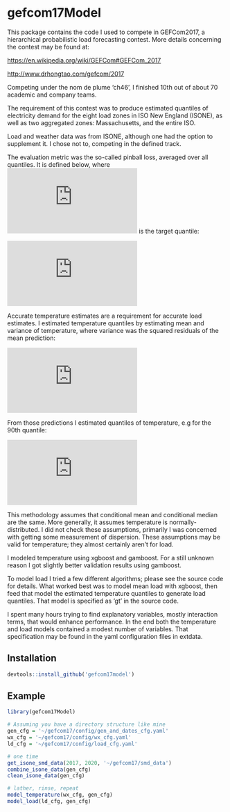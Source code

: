 
<!-- README.md is generated from README.Rmd. Please edit that file -->

# gefcom17Model

<!-- badges: start -->

<!-- badges: end -->

This package contains the code I used to compete in GEFCom2017, a
hierarchical probabilistic load forecasting contest. More details
concerning the contest may be found at:

<https://en.wikipedia.org/wiki/GEFCom#GEFCom_2017>

<http://www.drhongtao.com/gefcom/2017>

Competing under the nom de plume ‘ch46’, I finished 10th out of about 70
academic and company teams.

The requirement of this contest was to produce estimated quantiles of
electricity demand for the eight load zones in ISO New England (ISONE),
as well as two aggregated zones: Massachusetts, and the entire ISO.

Load and weather data was from ISONE, although one had the option to
supplement it. I chose not to, competing in the defined track.

The evaluation metric was the so-called pinball loss, averaged over all
quantiles. It is defined below, where
![equation](https://latex.codecogs.com/gif.latex?%5Ctau) is the target
quantile:

![equation](https://latex.codecogs.com/gif.latex?%5Cbegin%7Baligned%7D%20F_%7B%5Ctau%7D%28y%2C%5Chat%7By%7D%29%20%26%20%3D%20%28y%20-%20%5Chat%7By%7D%29%20%5Ctau%20%5Chspace%7B1cm%7D%5Ctextrm%7B%20if%20%7D%20y%20%5Cgeq%20%5Chat%7By%7D%20%5C%5C%5C%20%26%20%3D%20%28%5Chat%7By%7D%20-%20y%29%20%281%20-%20%5Ctau%29%20%5Ctextrm%7B%20if%20%7D%20%5Chat%7By%7D%20%3E%20y%20%5Cend%7Baligned%7D)

Accurate temperature estimates are a requirement for accurate load
estimates. I estimated temperature quantiles by estimating mean and
variance of temperature, where variance was the squared residuals of the
mean prediction:

![equation](https://latex.codecogs.com/gif.latex?%5Csigma_%7Btemp%7D%5E%7B2%7D%20%3D%20%28temp%20-%20%5Chat%7Btemp%7D%29%5E%7B2%7D)

From those predictions I estimated quantiles of temperature, e.g for the
90th quantile:

![equation](https://latex.codecogs.com/gif.latex?q90_%7Btemp%7D%20%3D%20%5Chat%7Bmu_%7Btemp%7D%7D%20+%20qnorm%280.90%29*%5Chat%7B%5Csigma_%7Btemp%7D%7D)

This methodology assumes that conditional mean and conditional median
are the same. More generally, it assumes temperature is
normally-distributed. I did not check these assumptions, primarily I was
concerned with getting some measurement of dispersion. These assumptions
may be valid for temperature; they almost certainly aren’t for load.

I modeled temperature using xgboost and gamboost. For a still unknown
reason I got slightly better validation results using gamboost.

To model load I tried a few different algorithms; please see the source
code for details. What worked best was to model mean load with xgboost,
then feed that model the estimated temperature quantiles to generate
load quantiles. That model is specified as ‘gt’ in the source code.

I spent many hours trying to find explanatory variables, mostly
interaction terms, that would enhance performance. In the end both the
temperature and load models contained a modest number of variables. That
specification may be found in the yaml configuration files in extdata.

## Installation

``` r
devtools::install_github('gefcom17model')
```

## Example

``` r
library(gefcom17Model)

# Assuming you have a directory structure like mine
gen_cfg = '~/gefcom17/config/gen_and_dates_cfg.yaml'
wx_cfg = '~/gefcom17/config/wx_cfg.yaml'
ld_cfg = '~/gefcom17/config/load_cfg.yaml'

# one time
get_isone_smd_data(2017, 2020, '~/gefcom17/smd_data')
combine_isone_data(gen_cfg)
clean_isone_data(gen_cfg)

# lather, rinse, repeat
model_temperature(wx_cfg, gen_cfg)
model_load(ld_cfg, gen_cfg)
```
